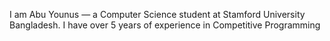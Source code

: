 I am Abu Younus — a Computer Science student at Stamford University Bangladesh. I have over 5 years of experience in Competitive Programming
